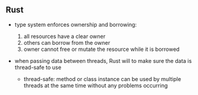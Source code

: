 ## Rust

- type system enforces ownership and borrowing:

  1. all resources have a clear owner
  2. others can borrow from the owner
  3. owner cannot free or mutate the resource while it is borrowed

- when passing data between threads, Rust will to make sure the data is thread-safe to use
  - thread-safe: method or class instance can be used by multiple threads at the same time without any problems occurring
